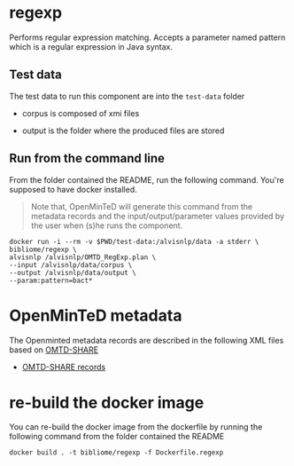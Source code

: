 # regexp
Performs regular expression matching. Accepts a parameter named pattern which is a regular expression in Java syntax. 

## Test data
The test data to run this component are into the `test-data` folder
 
* corpus is composed of xmi files

* output is the folder where the produced files are stored

## Run from the command line

From the folder contained the README, run the following command. You're supposed to have docker installed.
> Note that, OpenMinTeD will generate this command from the metadata records and the input/output/parameter values provided by the user when (s)he runs the component. 

```
docker run -i --rm -v $PWD/test-data:/alvisnlp/data -a stderr \
bibliome/regexp \
alvisnlp /alvisnlp/OMTD_RegExp.plan \
--input /alvisnlp/data/corpus \
--output /alvisnlp/data/output \
--param:pattern=bact*
```

# OpenMinTeD metadata

The Openminted metadata records are described in the following XML files based on [OMTD-SHARE](https://openminted.github.io/releases/omtd-share/)
* [OMTD-SHARE records](regexp.xml)

# re-build the docker image
You can re-build the docker image from the dockerfile by running the following command from the folder contained the README
```
docker build . -t bibliome/regexp -f Dockerfile.regexp
```
